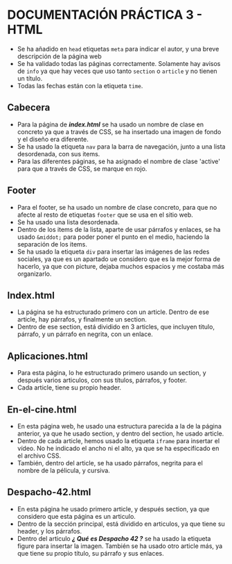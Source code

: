 # DOCUMENTACIÓN PRÁCTICA 3 - HTML

- Se ha añadido en `head` etiquetas `meta` para indicar el autor, y una breve descripción de la página web
- Se ha validado todas las páginas correctamente. Solamente hay avisos de `info` ya que hay veces que uso tanto `section` o `article` y no tienen un título.
- Todas las fechas están con la etiqueta `time`.

 ## Cabecera

 - Para la página de ***index.html*** se ha usado un nombre de clase en concreto ya que a través de CSS, se ha insertado una imagen de fondo y el diseño era diferente.
 - Se ha usado la etiqueta `nav` para la barra de navegación, junto a una lista desordenada, con sus items.
 - Para las diferentes páginas, se ha asignado el nombre de clase 'active' para que a través de CSS, se marque en rojo.


## Footer

- Para el footer, se ha usado un nombre de clase concreto, para que no afecte al resto de etiquetas `footer` que se usa en el sitio web.
- Se ha usado una lista desordenada.
- Dentro de los items de la lista, aparte de usar párrafos y enlaces, se ha usado `&middot;` para poder poner el punto en el medio, haciendo la separación de los items.
- Se ha usado la etiqueta `div` para insertar las imágenes de las redes sociales, ya que es un apartado ue considero que es la mejor forma de hacerlo, ya que con picture, dejaba muchos espacios y me costaba más organizarlo.

## Index.html
- La página se ha estructurado primero con un article. Dentro de ese article, hay párrafos, y finalmente un section.
- Dentro de ese section, está dividido en 3 articles, que incluyen titulo, párrafo, y un párrafo en negrita, con un enlace.

## Aplicaciones.html

- Para esta página, lo he estructurado primero usando un section, y después varios articulos, con sus títulos, párrafos, y footer.
- Cada article, tiene su propio header.

## En-el-cine.html

- En esta página web, he usado una estructura parecida a la de la página anterior, ya que he usado section, y dentro del section, he usado article.
- Dentro de cada article, hemos usado la etiqueta `iframe` para insertar el vídeo. No he indicado el ancho ni el alto, ya que se ha especifícado en el archivo CSS.
- También, dentro del article, se ha usado párrafos, negrita para el nombre de la pélicula, y cursiva.

## Despacho-42.html

- En esta página he usado primero article, y después section, ya que considero que esta página es un articulo.
- Dentro de la sección principal, está dividido en articulos, ya que tiene su header, y los párrafos.
- Dentro del articulo ***¿ Qué es Despacho 42 ?*** se ha usado la etiqueta figure para insertar la imagen. También se ha usado otro article más, ya que tiene su propio título, su párrafo y sus enlaces.
